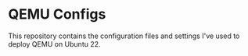 # QEMU Configs

This repository contains the configuration files and settings I've used to deploy QEMU on Ubuntu 22.
